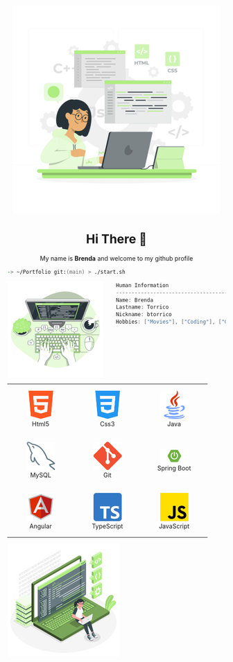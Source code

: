 <p align="center">
    <img src="svg/Hand%20coding-rafiki.svg" width="480px"/>
</p>
<h1 align="center">Hi There 👋</h1>

<p align="center">My name is <strong>Brenda</strong> and welcome to my github profile</p>


```zsh
-> ~/Portfolio git:(main) > ./start.sh
```

<img align="left" src="svg/Code%20typing-bro.svg" height="222px"/>

```csharp
    Human Information
    ------------------------------------------
    Name: Brenda
    Lastname: Torrico
    Nickname: btorrico
    Hobbies: ["Movies"], ["Coding"], ["Gaming"], ["Music"]
```

<br>

<div align="center">
    <table align="left">
        <tr>
            <td align="center" width="140" height="112.43">
                <img src="icons/html-5.png" width="65px"/>
                <br /> Html5
            </td>
            <td align="center" width="140" height="112.43">
                <img src="icons/css-3.png" width="65px"/>
                <br /> Css3
            </td>
            <td align="center" width="140" height="112.43">
                <img src="icons/java.png" width="65px"/>
                <br /> Java
            </td>
        </tr>
        <tr>
            <td align="center" width="140" height="112.43">
                <img src="icons/mysql.png" width="65px"/>
                <br /> MySQL
            </td>
            <td align="center" width="140" height="112.43">
                <img src="icons/Git-Icon-1788C.png" width="65px"/>
                <br /> Git
            </td>
            <td align="center" width="140" height="112.43">
                <img src="icons/spring-boot-ok.png" width="65px"/>
                <br /> Spring Boot
            </td>
        </tr>
        <tr>
            <td align="center" width="140" height="112.43">
                <img src="icons/icons8-angularjs-480.png" width="65px"/>
                <br /> Angular
            </td>
            <td align="center" width="140" height="112.43">
                <img src="icons/typescript.png" width="65px"/>
                <br /> TypeScript
            </td>
            <td align="center" width="140" height="112.43">
                <img src="icons/js.png" width="65px"/>
                <br /> JavaScript
            </td>
        </tr>
    </table>
   <!-- <img src="svg/Hand%20coding-bro.svg" height="200px"/>-->
</div>
<br>
<div>
<img  src="svg/Coding-amico.svg" height="260px"/>
</div>


